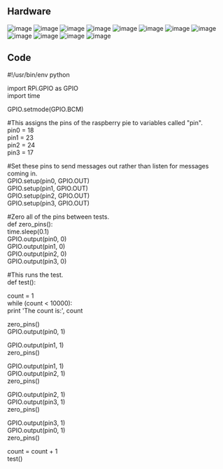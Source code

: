 

## Hardware


<img src="images/IMG_5876.JPG" alt="image"/>
<img src="images/IMG_5877.JPG" alt="image"/>
<img src="images/_MG_5878.JPG" alt="image"/>
<img src="images/_MG_5879.JPG" alt="image"/>
<img src="images/_MG_5890.JPG" alt="image"/>
<img src="images/_MG_5891.JPG" alt="image"/>
<img src="images/_MG_5892.JPG" alt="image"/>
<img src="images/_MG_5894.JPG" alt="image"/>
<img src="images/_MG_5896.JPG" alt="image"/>
<img src="images/_MG_5898.JPG" alt="image"/>
<img src="images/_MG_5899.JPG" alt="image"/>
<img src="images/_MG_5900.JPG" alt="image"/>





## Code
<p>
#!/usr/bin/env python
</p><p>
import RPi.GPIO as GPIO<br>
import time
</p><p>
GPIO.setmode(GPIO.BCM)
</p><p>
#This assigns the pins of the raspberry pie to variables called "pin".<br>
pin0 = 18<br>
pin1 = 23<br>
pin2 = 24<br>
pin3 = 17
</p><p>
#Set these pins to send messages out rather than listen for messages coming in. <br>
GPIO.setup(pin0, GPIO.OUT)<br>
GPIO.setup(pin1, GPIO.OUT)<br>
GPIO.setup(pin2, GPIO.OUT)<br>
GPIO.setup(pin3, GPIO.OUT)
</p><p>
#Zero all of the pins between tests. <br>
def zero_pins():<br>
    time.sleep(0.1)<br>
    GPIO.output(pin0, 0)<br>
    GPIO.output(pin1, 0)<br>
    GPIO.output(pin2, 0)<br>
    GPIO.output(pin3, 0)
	</p><p>
#This runs the test.<br>
def test():
     </p><p>   
    count = 1<br>
    while (count < 10000):<br>
            print 'The count is:', count
</p><p>		
            zero_pins()<br>
            GPIO.output(pin0, 1) 
</p><p>
            GPIO.output(pin1, 1)<br>
            zero_pins()             
 </p><p>       
            GPIO.output(pin1, 1)   <br>      
            GPIO.output(pin2, 1)   <br>   
            zero_pins()
</p><p>               
            GPIO.output(pin2, 1)   <br>    
            GPIO.output(pin3, 1)    <br>  
            zero_pins()
</p><p>
            GPIO.output(pin3, 1)  <br>     
            GPIO.output(pin0, 1)   <br>   
            zero_pins()
</p><p>
count = count + 1<br>
test()
</p>
